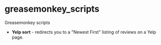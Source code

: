 # greasemonkey_scripts
Greasemonkey scripts

* __Yelp sort__ - redirects you to a "Newest First" listing of reviews on a Yelp page.